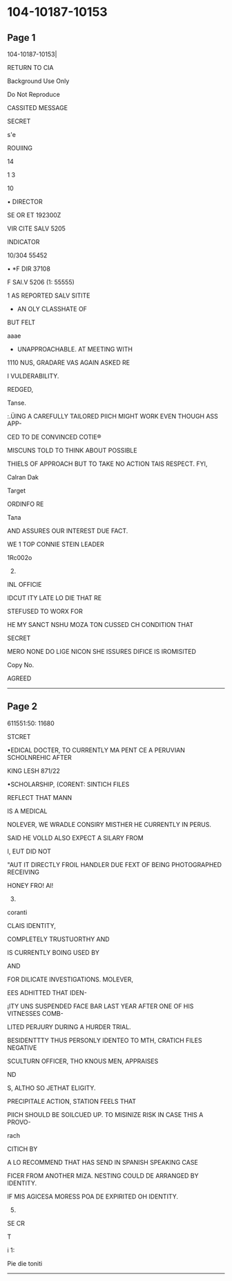 # 104-10187-10153

## Page 1

104-10187-10153|

RETURN TO CIA

Background Use Only

Do Not Reproduce

CASSITED MESSAGE

SECRET

s'e

ROUlING

14

1 3

10

• DIRECTOR

SE OR ET 192300Z

VIR CITE SALV 5205

INDICATOR

10/304 55452

• *F DIR 37108

F SAl.V 5206 (1: 55555)

1 AS REPORTED SALV SITITE

* AN OLY CLASSHATE OF

BUT FELT

aaae

* UNAPPROACHABLE. AT MEETING WITH

1110 NUS, GRADARE VAS AGAIN ASKED RE

I VULDERABILITY.

REDGED,

Tanse.

:.ÜING A CAREFULLY TAILORED PIICH MIGHT WORK EVEN THOUGH ASS APP-

CED TO DE CONVINCED COTIE®

MISCUNS TOLD TO THINK ABOUT POSSIBLE

THIELS OF APPROACH BUT TO TAKE NO ACTION TAIS RESPECT. FYI,

Calran Dak

Target

ORDINFO RE

Тала

AND ASSURES OUR INTEREST DUE FACT.

WE 1 TOP CONNIE STEIN LEADER

1Rc002o

2.

INL OFFICIE

IDCUT ITY LATE LO DIE THAT RE

STEFUSED TO WORX FOR

HE MY SANCT NSHU MOZA TON CUSSED CH CONDITION THAT

SECRET

MERO NONE DO LIGE NICON SHE ISSURES DIFICE IS IROMISITED

Copy No.

AGREED

---

## Page 2

611551:50: 11680

STCRET

•EDICAL DOCTER, TO CURRENTLY MA PENT CE A PERUVIAN SCHOLNREHIC AFTER

KING LESH 871/22

•SCHOLARSHIP, (CORENT: SINTICH FILES

REFLECT THAT MANN

IS A MEDICAL

NOLEVER, WE WRADLE CONSIRY MISTHER HE CURRENTLY IN PERUS.

SAID HE VOLLD ALSO EXPECT A SILARY FROM

I, EUT DID NOT

"AUT IT DIRECTLY FROIL HANDLER DUE FEXT OF BEING PHOTOGRAPHED RECEIVING

HONEY FRO! Al!

3.

coranti

CLAIS IDENTITY,

COMPLETELY TRUSTUORTHY AND

IS CURRENTLY BOING USED BY

AND

FOR DILICATE INVESTIGATIONS. MOLEVER,

EES ADHITTED THAT IDEN-

¡ITY UNS SUSPENDED FACE BAR LAST YEAR AFTER ONE OF HIS VITNESSES COMB-

LITED PERJURY DURING A HURDER TRIAL.

BESIDENTTTY THUS PERSONLY IDENTEO TO MTH, CRATICH FILES NEGATIVE

SCULTURN OFFICER, THO KNOUS MEN, APPRAISES

ND

S, ALTHO SO JETHAT ELIGITY.

PRECIPITALE ACTION, STATION FEELS THAT

PIICH SHOULD BE SOILCUED UP. TO MISINIZE RISK IN CASE THIS A PROVO-

rach

CITICH BY

A LO RECOMMEND THAT HAS SEND IN SPANISH SPEAKING CASE

FICER FROM ANOTHER MIZA. NESTING COULD DE ARRANGED BY IDENTITY.

IF MIS AGICESA MORESS POA DE EXPIRITED OH IDENTITY.

5.

SE CR

T

i 1:

Pie die toniti

---

